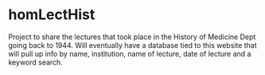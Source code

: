 # homLectHist
Project to share the lectures that took place in the History of Medicine Dept going back to 1944. Will eventually have a database tied to this website that will pull up info by name, institution, name of lecture, date of lecture and a keyword search.  
